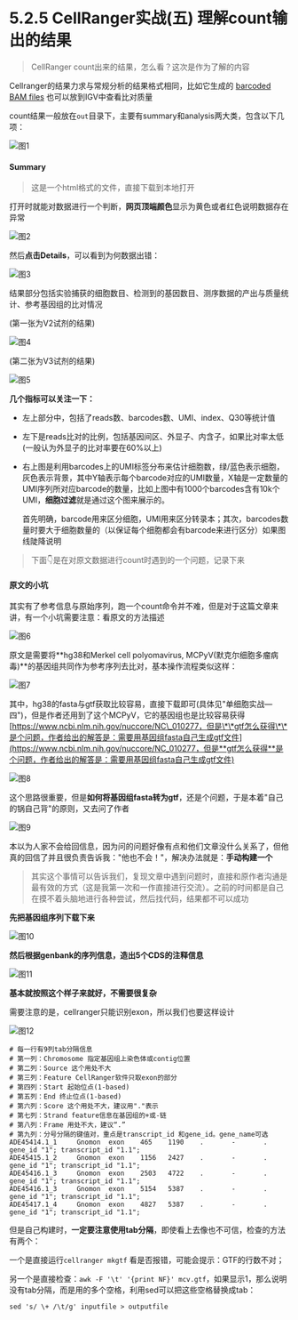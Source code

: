 # 5.2.5 CellRanger实战\(五\) 理解count输出的结果

> CellRanger count出来的结果，怎么看？这次是作为了解的内容

Cellranger的结果力求与常规分析的结果格式相同，比如它生成的 [barcoded BAM files](https://support.10xgenomics.com/single-cell-gene-expression/software/pipelines/2.0/output/bam) 也可以放到IGV中查看比对质量

count结果一般放在`out`目录下，主要有summary和analysis两大类，包含以下几项：

![&#x56FE;1](https://jieandze1314-1255603621.cos.ap-guangzhou.myqcloud.com/blog/2019-09-20-031236.png)

#### Summary

> 这是一个html格式的文件，直接下载到本地打开

打开时就能对数据进行一个判断，**网页顶端颜色**显示为黄色或者红色说明数据存在异常

![&#x56FE;2](https://jieandze1314-1255603621.cos.ap-guangzhou.myqcloud.com/blog/2019-09-20-031243.png)

然后**点击Details**，可以看到为何数据出错：

![&#x56FE;3](https://jieandze1314-1255603621.cos.ap-guangzhou.myqcloud.com/blog/2019-09-20-031250.png)

结果部分包括实验捕获的细胞数目、检测到的基因数目、测序数据的产出与质量统计、参考基因组的比对情况

\(第一张为V2试剂的结果\)

![&#x56FE;4](https://jieandze1314-1255603621.cos.ap-guangzhou.myqcloud.com/blog/2019-09-20-031257.png)

\(第二张为V3试剂的结果\)

![&#x56FE;5](https://jieandze1314-1255603621.cos.ap-guangzhou.myqcloud.com/blog/2019-09-20-031304.png)

**几个指标可以关注一下：**

* 左上部分中，包括了reads数、barcodes数、UMI、index、Q30等统计值
* 左下是reads比对的比例，包括基因间区、外显子、内含子，如果比对率太低\(一般认为外显子的比对率要在60%以上\)
* 右上图是利用barcodes上的UMI标签分布来估计细胞数，绿/蓝色表示细胞，灰色表示背景，其中Y轴表示每个barcode对应的UMI数量，X轴是一定数量的UMI序列所对应barcode的数量，比如上图中有1000个barcodes含有10k个UMI，**细胞过滤**就是通过这个图来展示的。

  首先明确，barcode用来区分细胞，UMI用来区分转录本；其次，barcodes数量时要大于细胞数量的（以保证每个细胞都会有barcode来进行区分）如果图线陡降说明

> 下面👇是在对原文数据进行count时遇到的一个问题，记录下来

#### 原文的小坑

其实有了参考信息与原始序列，跑一个count命令并不难，但是对于这篇文章来讲，有一个小坑需要注意：看原文的方法描述

![&#x56FE;6](https://jieandze1314-1255603621.cos.ap-guangzhou.myqcloud.com/blog/2019-09-20-031313.png)

原文是需要将**hg38和Merkel cell polyomavirus, MCPyV\(默克尔细胞多瘤病毒\)**的基因组共同作为参考序列去比对，基本操作流程类似这样：

![&#x56FE;7](https://jieandze1314-1255603621.cos.ap-guangzhou.myqcloud.com/blog/2019-09-20-031534.png)

其中，hg38的fasta与gtf获取比较容易，直接下载即可\(具体见"单细胞实战—四"\)，但是作者还用到了这个MCPyV，它的基因组也是比较容易获得[https://www.ncbi.nlm.nih.gov/nuccore/NC\_010277，但是\*\*gtf怎么获得\*\*是个问题，作者给出的解答是：需要用基因组fasta自己生成gtf文件](https://www.ncbi.nlm.nih.gov/nuccore/NC_010277，但是**gtf怎么获得**是个问题，作者给出的解答是：需要用基因组fasta自己生成gtf文件)

![&#x56FE;8](https://jieandze1314-1255603621.cos.ap-guangzhou.myqcloud.com/blog/2019-09-20-031323.png)

这个思路很重要，但是**如何将基因组fasta转为gtf**，还是个问题，于是本着"自己的锅自己背"的原则，又去问了作者

![&#x56FE;9](https://jieandze1314-1255603621.cos.ap-guangzhou.myqcloud.com/blog/2019-09-20-031330.png)

本以为人家不会给回信息，因为问的问题好像有点和他们文章没什么关系了，但他真的回信了并且很负责告诉我："他也不会！"，解决办法就是：**手动构建一个**

> 其实这个事情可以告诉我们，复现文章中遇到问题时，直接和原作者沟通是最有效的方式（这是我第一次和一作直接进行交流）。之前的时间都是自己在摸不着头脑地进行各种尝试，然后找代码，结果都不可以成功

**先把基因组序列下载下来**

![&#x56FE;10](https://jieandze1314-1255603621.cos.ap-guangzhou.myqcloud.com/blog/2019-09-20-031337.png)

**然后根据genbank的序列信息，造出5个CDS的注释信息**

![&#x56FE;11](https://jieandze1314-1255603621.cos.ap-guangzhou.myqcloud.com/blog/2019-09-20-031344.png)

**基本就按照这个样子来就好，不需要很复杂**

需要注意的是，cellranger只能识别exon，所以我们也要这样设计

![&#x56FE;12](https://jieandze1314-1255603621.cos.ap-guangzhou.myqcloud.com/blog/2019-09-20-031350.png)

```text
# 每一行有9列tab分隔信息
# 第一列：Chromosome 指定基因组上染色体或contig位置
# 第二列：Source 这个用处不大
# 第三列：Feature CellRanger软件只取exon的部分
# 第四列：Start 起始位点(1-based)
# 第五列：End 终止位点(1-based)
# 第六列：Score 这个用处不大，建议用"."表示
# 第七列：Strand feature信息在基因组的+或-链
# 第八列：Frame 用处不大，建议“.”
# 第九列：分号分隔的键值对，重点是transcript_id 和gene_id。gene_name可选
ADE45414.1_1     Gnomon  exon    465    1190    .       -       .       gene_id "1"; transcript_id "1.1";
ADE45415.1_2     Gnomon  exon    1156   2427    .       -       .       gene_id "1"; transcript_id "1.1";
ADE45416.1_3     Gnomon  exon    2503   4722    .       -       .       gene_id "1"; transcript_id "1.1";
ADE45416.1_3     Gnomon  exon    5154   5387    .       -       .       gene_id "1"; transcript_id "1.1";
ADE45417.1_4     Gnomon  exon    4827   5387    .       -       .       gene_id "1"; transcript_id "1.1";
```

但是自己构建时，**一定要注意使用tab分隔**，即使看上去像也不可信，检查的方法有两个：

一个是直接运行`cellranger mkgtf` 看是否报错，可能会提示：GTF的行数不对；

另一个是直接检查：`awk -F '\t' '{print NF}' mcv.gtf`，如果显示1，那么说明没有tab分隔，而是用的多个空格，利用sed可以把这些空格替换成tab：

`sed 's/ \+ /\t/g' inputfile > outputfile`

